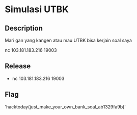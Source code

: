 # Simulasi UTBK

## Description

Mari gan yang kangen atau mau UTBK bisa kerjain soal saya

nc 103.181.183.216 19003

## Release

- nc 103.181.183.216 19003

## Flag
'hacktoday(just_make_your_own_bank_soal_ab1329fa9b)'